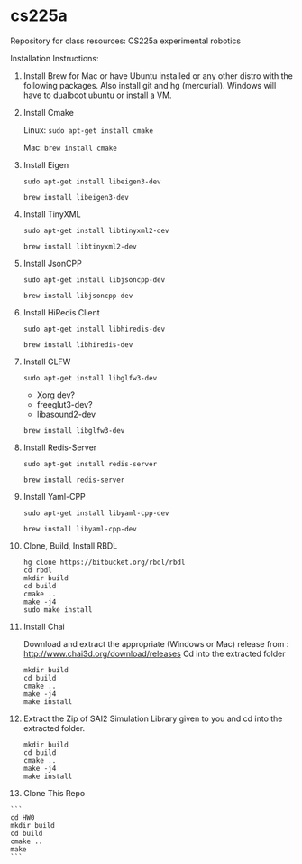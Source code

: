 # cs225a
Repository for class resources: CS225a experimental robotics

Installation Instructions:
1. Install Brew for Mac or have Ubuntu installed or any other distro with the following packages. Also install git and hg (mercurial). Windows will have to dualboot ubuntu or install a VM.

2. Install Cmake

   Linux: ```sudo apt-get install cmake```
   
   Mac: ```brew install cmake```
   
3. Install Eigen

   ```sudo apt-get install libeigen3-dev```
    
   ```brew install libeigen3-dev```
    
4. Install TinyXML
 
   ```sudo apt-get install libtinyxml2-dev```
    
   ```brew install libtinyxml2-dev```

5. Install JsonCPP

   ```sudo apt-get install libjsoncpp-dev```
    
   ```brew install libjsoncpp-dev```
   
6. Install HiRedis Client

   ```sudo apt-get install libhiredis-dev```
    
   ```brew install libhiredis-dev```
   
7. Install GLFW

   ```sudo apt-get install libglfw3-dev```
   + Xorg dev?
   + freeglut3-dev?
   + libasound2-dev
    
   ```brew install libglfw3-dev```
   
8. Install Redis-Server

   ```sudo apt-get install redis-server```
    
   ```brew install redis-server```
   
9. Install Yaml-CPP

   ```sudo apt-get install libyaml-cpp-dev```
    
   ```brew install libyaml-cpp-dev```
   
10. Clone, Build, Install RBDL

    ```
    hg clone https://bitbucket.org/rbdl/rbdl
    cd rbdl
    mkdir build 
    cd build
    cmake ..
    make -j4
    sudo make install
    ```
   
11. Install Chai

    Download and extract the appropriate (Windows or Mac) release from : http://www.chai3d.org/download/releases
    Cd into the extracted folder
 
    ```
    mkdir build
    cd build
    cmake ..
    make -j4
    make install
    ```
    
12. Extract the Zip of SAI2 Simulation Library given to you and cd into the extracted folder.
    ```
    mkdir build
    cd build
    cmake ..
    make -j4
    make install
    ```
    
 13. Clone This Repo
 
    ```
    cd HW0
    mkdir build
    cd build
    cmake ..
    make
    ```
